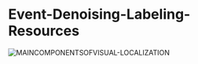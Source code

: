 
# Event-Denoising-Labeling-Resources

![MAINCOMPONENTSOFVISUAL-LOCALIZATION](https://github.com/Yusra-alkendi/EventDenoising_GNNTransformer/commit/f41f75d417237d1081d872cd4cce1573ec21cb7c#commitcomment-60625745)
